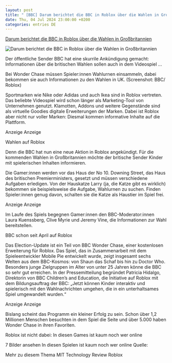 ```yaml
---
layout: post
title: " [BBC] Darum berichtet die BBC in Roblox über die Wahlen in Großbritannien"
date: Thu, 04 Jul 2024 23:00:00 +0200
categories: entries DE
---
```

[Darum berichtet die BBC in Roblox über die Wahlen in Großbritannien](https://t3n.de/news/darum-berichtet-die-bbc-in-roblox-ueber-die-wahlen-in-grossbritannien-1633974/)

![Darum berichtet die BBC in Roblox über die Wahlen in Großbritannien](https://t3n.de/news/wp-content/uploads/2024/07/Webp.webp)

Der öffentliche Sender BBC hat eine skurrile Ankündigung gemacht: Informationen über die britischen Wahlen sollen auch in dem Videospiel ...

Bei Wonder Chase müssen Spieler:innen Wahlurnen einsammeln, dabei bekommen sie auch Informationen zu den Wahlen in UK. (Screenshot: BBC/ Roblox)

Sportmarken wie Nike oder Adidas und auch Ikea sind in Roblox vertreten. Das beliebte Videospiel wird schon länger als Marketing-Tool von Unternehmen genutzt. Klamotten, Addons und weitere Gegenstände sind als virtuelle Goodies digitale Erweiterungen der Marken. Dabei ist Roblox aber nicht nur voller Marken: Diesmal kommen informative Inhalte auf die Plattform.

Anzeige Anzeige

Wahlen auf Roblox

Denn die BBC hat nun eine neue Aktion in Roblox angekündigt. Für die kommenden Wahlen in Großbritannien möchte der britische Sender Kinder mit spielerischen Inhalten informieren.

Die Gamer:innen werden vor das Haus der No 10. Downing Street, das Haus des britischen Premierministers, gesetzt und müssen verschiedene Aufgaben erledigen. Von der Hauskatze Larry (ja, die Katze gibt es wirklich) bekommen sie beispielsweise die Aufgabe, Wahlurnen zu suchen. Finden Spieler:innen genug davon, schalten sie die Katze als Haustier im Spiel frei.

Anzeige Anzeige

Im Laufe des Spiels begegnen Gamer:innen den BBC-Moderator:innen Laura Kuenssberg, Clive Myrie und Jeremy Vine, die Informationen zur Wahl bereitstellen.

BBC schon seit April auf Roblox

Das Election-Update ist ein Teil von BBC Wonder Chase, einer kostenlosen Erweiterung für Roblox. Das Spiel, das in Zusammenarbeit mit dem Spieleentwickler Mobile Pie entwickelt wurde, zeigt insgesamt sechs Welten aus dem BBC-Kosmos: von Shaun das Schaf bis hin zu Doctor Who. Besonders junge Zielgruppen im Alter von unter 25 Jahren könne die BBC so sehr gut erreichen. In der Pressemitteilung begründet Patricia Hidalgo, Direktorin von BBC Children’s and Education, die Initiative auf Roblox mit dem Bildungsauftrag der BBC: „Jetzt können Kinder interaktiv und spielerisch mit den Wahlnachrichten umgehen, die in ein unterhaltsames Spiel umgewandelt wurden.“

Anzeige Anzeige

Bislang scheint das Programm ein kleiner Erfolg zu sein. Schon über 1,2 Millionen Menschen besuchten in dem Spiel die Seite und über 5.000 haben Wonder Chase in ihren Favoriten.

Roblox ist nicht dabei: In diesen Games ist kaum noch wer online

7 Bilder ansehen In diesen Spielen ist kaum noch wer online Quelle:

Mehr zu diesem Thema MIT Technology Review Roblox


